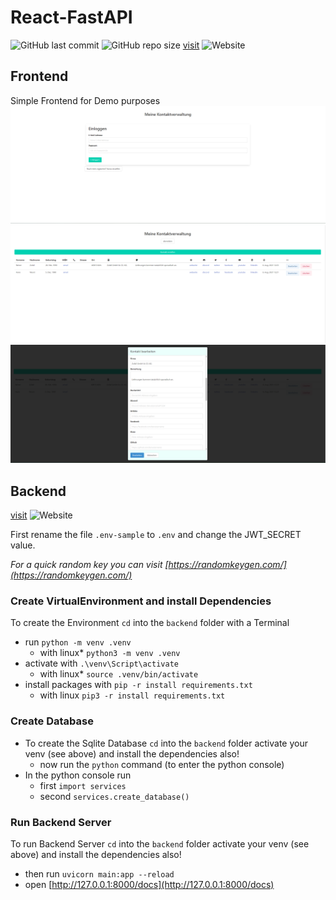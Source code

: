 # React-FastAPI

![GitHub last commit](https://img.shields.io/github/last-commit/oje-edu/react_fastapi) ![GitHub repo size](https://img.shields.io/github/repo-size/oje-edu/react_fastapi) [visit](https://contacts.noconcept.dev) ![Website](https://img.shields.io/website?down_color=crimson&down_message=%E2%80%A0&style=plastic&up_color=lime&up_message=online&url=https%3A%2F%2Fcontacts.noconcept.dev)

## Frontend

Simple Frontend for Demo purposes
![login](./shots/login.png)
![main](./shots/verwaltung.png)
![edit](./shots/edit.png)

## Backend

[visit](https://contact-api.noconcept.dev/docs) ![Website](https://img.shields.io/website?down_color=crimson&down_message=%E2%80%A0&style=plastic&up_color=lime&up_message=online&url=https%3A%2F%2Fcontact-api.noconcept.dev/docs)

First rename the file `.env-sample` to `.env` and change the JWT_SECRET value.

_For a quick random key you can visit [https://randomkeygen.com/](https://randomkeygen.com/)_

### Create VirtualEnvironment and install Dependencies

To create the Environment `cd` into the `backend` folder with a Terminal

- run `python -m venv .venv`
  - with linux\* `python3 -m venv .venv`
- activate with `.\venv\Script\activate`
  - with linux\* `source .venv/bin/activate`
- install packages with `pip -r install requirements.txt`
  - with linux `pip3 -r install requirements.txt`

### Create Database

- To create the Sqlite Database `cd` into the `backend` folder activate your venv (see above) and install the dependencies also!
  - now run the `python` command (to enter the python console)
- In the python console run
  - first `import services`
  - second `services.create_database()`

### Run Backend Server

To run Backend Server `cd` into the `backend` folder activate your venv (see above) and install the dependencies also!

- then run `uvicorn main:app --reload`
- open [http://127.0.0.1:8000/docs](http://127.0.0.1:8000/docs)
